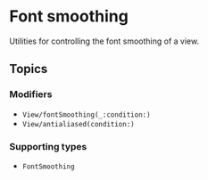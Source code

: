 # Font smoothing

Utilities for controlling the font smoothing of a view.

## Topics

### Modifiers

- ``View/fontSmoothing(_:condition:)``
- ``View/antialiased(condition:)``

### Supporting types

- ``FontSmoothing``
